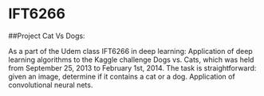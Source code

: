# IFT6266
##Project Cat Vs Dogs:

As a part of the Udem class IFT6266 in deep learning:
Application of deep learning algorithms to the Kaggle challenge Dogs vs. Cats, which was held from September 25, 2013 to February 1st, 2014.
The task is straightforward: given an image, determine if it contains a cat or a dog.
Application of convolutional neural nets.